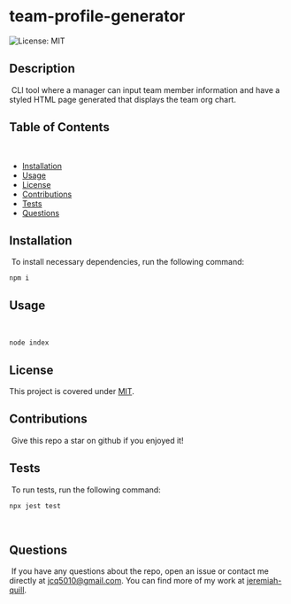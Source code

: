 # team-profile-generator

![License: MIT](https://img.shields.io/badge/License-MIT-yellow.svg)

## Description

​
CLI tool where a manager can input team member information and have a styled HTML page generated that displays the team org chart.
​

## Table of Contents

​

- [Installation](#installation)
  ​
- [Usage](#usage)
  ​
- [License](#license)
  ​
- [Contributions](#contributions)
  ​
- [Tests](#tests)
  ​
- [Questions](#questions)
  ​

## Installation

​
To install necessary dependencies, run the following command:
​

```
npm i
```

## Usage

​

```
node index
```

## License

This project is covered under [MIT](https://opensource.org/licenses/MIT).
​

## Contributions

​
Give this repo a star on github if you enjoyed it!
​

## Tests

​
To run tests, run the following command:
​

```
npx jest test
```

​

## Questions

​
If you have any questions about the repo, open an issue or contact me directly at jcq5010@gmail.com. You can find more of my work at [jeremiah-quill](https://github.com/jeremiah-quill/).
